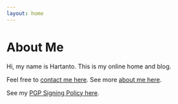 ```yaml
---
layout: home
---
```

# About Me

Hi, my name is Hartanto. This is my online home and blog.

Feel free to <a href="{{ site.url }}/contact" target="_blank" rel="noopener noreferrer">contact me here</a>. See more <a href="{{ site.url }}/about" target="_blank" rel="noopener noreferrer">about me here</a>.

See my <a href="{{ site.url }}/pgp" target="_blank" rel="noopener noreferrer">PGP Signing Policy here</a>.


